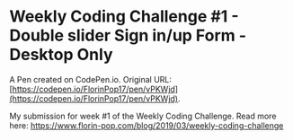 # Weekly Coding Challenge #1 -  Double slider Sign in/up Form - Desktop Only

A Pen created on CodePen.io. Original URL: [https://codepen.io/FlorinPop17/pen/vPKWjd](https://codepen.io/FlorinPop17/pen/vPKWjd).

My submission for week #1 of the Weekly Coding Challenge. Read more here: https://www.florin-pop.com/blog/2019/03/weekly-coding-challenge

